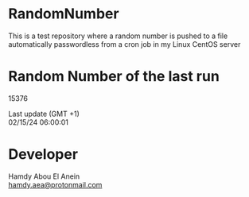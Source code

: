 # RandomNumber    
This is a test repository where a random number is pushed to a file automatically passwordless from a cron job in my Linux CentOS server    
# Random Number of the last run   
15376
      
Last update (GMT +1)    
02/15/24 06:00:01
# Developer    
Hamdy Abou El Anein   
hamdy.aea@protonmail.com
